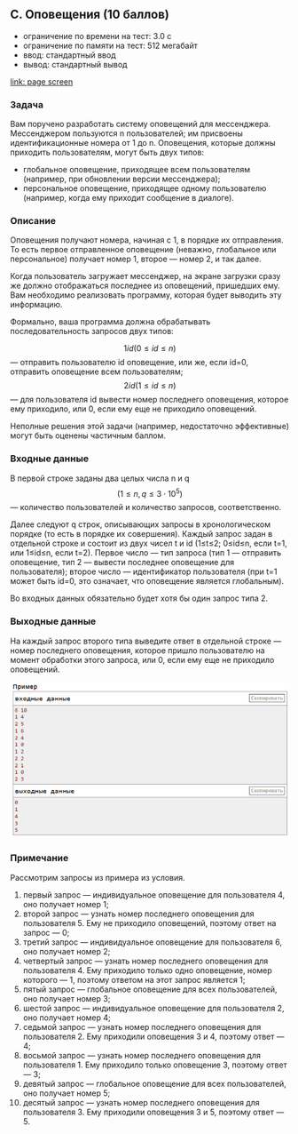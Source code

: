 ## C. Оповещения (10 баллов)
- ограничение по времени на тест: 3.0 с
- ограничение по памяти на тест: 512 мегабайт
- ввод: стандартный ввод
- вывод: стандартный вывод

[link: page screen](Screens\Task_C.mhtml)

### Задача
Вам поручено разработать систему оповещений для мессенджера. Мессенджером пользуются n пользователей; им присвоены идентификационные номера от 1 до n. Оповещения, которые должны приходить пользователям, могут быть двух типов:
- глобальное оповещение, приходящее всем пользователям (например, при обновлении версии мессенджера);
- персональное оповещение, приходящее одному пользователю (например, когда ему приходит сообщение в диалоге).

### Описание
Оповещения получают номера, начиная с 1, в порядке их отправления. То есть первое отправленное оповещение (неважно, глобальное или персональное) получает номер 1, второе — номер 2, и так далее.

Когда пользователь загружает мессенджер, на экране загрузки сразу же должно отображаться последнее из оповещений, пришедших ему. Вам необходимо реализовать программу, которая будет выводить эту информацию.

Формально, ваша программа должна обрабатывать последовательность запросов двух типов:

$$1 id (0≤id≤n)$$
— отправить пользователю id оповещение, или же, если id=0, отправить оповещение всем пользователям;
$$2 id (1≤id≤n)$$
— для пользователя id вывести номер последнего оповещения, которое ему приходило, или 0, если ему еще не приходило оповещений.

Неполные решения этой задачи (например, недостаточно эффективные) могут быть оценены частичным баллом.

### Входные данные
В первой строке заданы два целых числа n и q
$$(1≤n,q≤3⋅10^5)$$
— количество пользователей и количество запросов, соответственно.

Далее следуют q строк, описывающих запросы в хронологическом порядке (то есть в порядке их совершения). Каждый запрос задан в отдельной строке и состоит из двух чисел t и id (1≤t≤2; 0≤id≤n, если t=1, или 1≤id≤n, если t=2). Первое число — тип запроса (тип 1 — отправить оповещение, тип 2 — вывести последнее оповещение для пользователя); второе число — идентификатор пользователя (при t=1 может быть id=0, это означает, что оповещение является глобальным).

Во входных данных обязательно будет хотя бы один запрос типа 2.

### Выходные данные
На каждый запрос второго типа выведите ответ в отдельной строке — номер последнего оповещения, которое пришло пользователю на момент обработки этого запроса, или 0, если ему еще не приходило оповещений.

![картинка примеры](Screens\screen_1.png)

### Примечание
Рассмотрим запросы из примера из условия.
1. первый запрос — индивидуальное оповещение для пользователя 4, оно получает номер 1;
2. второй запрос — узнать номер последнего оповещения для пользователя 5. Ему не приходило оповещений, поэтому ответ на запрос — 0;
3. третий запрос — индивидуальное оповещение для пользователя 6, оно получает номер 2;
4. четвертый запрос — узнать номер последнего оповещения для пользователя 4. Ему приходило только одно оповещение, номер которого — 1, поэтому ответом на этот запрос является 1;
5. пятый запрос — глобальное оповещение для всех пользователей, оно получает номер 3;
6. шестой запрос — индивидуальное оповещение для пользователя 2, оно получает номер 4;
7. седьмой запрос — узнать номер последнего оповещения для пользователя 2. Ему приходили оповещения 3 и 4, поэтому ответ — 4;
8. восьмой запрос — узнать номер последнего оповещения для пользователя 1. Ему приходило только оповещение 3, поэтому ответ — 3;
9. девятый запрос — глобальное оповещение для всех пользователей, оно получает номер 5;
10. десятый запрос — узнать номер последнего оповещения для пользователя 3. Ему приходили оповещения 3 и 5, поэтому ответ — 5.